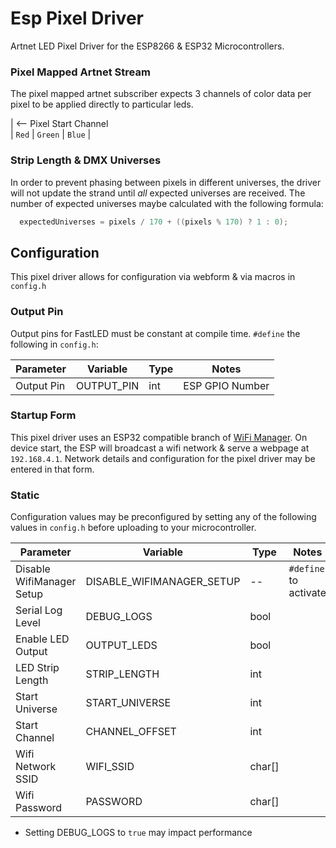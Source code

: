 # Esp Pixel Driver

Artnet LED Pixel Driver for the ESP8266 & ESP32 Microcontrollers.

<!-- markdownlint-disable MD001 -->

### Pixel Mapped Artnet Stream

<!-- markdownlint-enable MD001 -->

The pixel mapped artnet subscriber expects 3 channels of color data per pixel to be applied directly to particular leds.

| <-- Pixel Start Channel \
| `Red` | `Green` | `Blue` |

### Strip Length & DMX Universes

In order to prevent phasing between pixels in different universes, the driver will not update the strand until _all_ expected universes are received. The number of expected universes maybe calculated with the following formula:

``` cpp
  expectedUniverses = pixels / 170 + ((pixels % 170) ? 1 : 0);
```

## Configuration

This pixel driver allows for configuration via webform & via macros in `config.h`

### Output Pin

Output pins for FastLED must be constant at compile time. `#define` the following in `config.h`:

| Parameter                 | Variable                  | Type   | Notes                 |
| ------------------------- | ------------------------- | ------ | --------------------- |
| Output Pin                | OUTPUT_PIN                | int    | ESP GPIO Number       |

### Startup Form

This pixel driver uses an ESP32 compatible branch of [WiFi Manager](https://github.com/tzapu/WiFiManager/tree/development). On device start, the ESP will broadcast a wifi network & serve a webpage at `192.168.4.1`. Network details and configuration for the pixel driver may be entered in that form.

### Static

Configuration values may be preconfigured by setting any of the following values in `config.h` before uploading to your microcontroller.

| Parameter                 | Variable                  | Type   | Notes                 |
| ------------------------- | ------------------------- | ------ | --------------------- |
| Disable WifiManager Setup | DISABLE_WIFIMANAGER_SETUP | --     | `#define` to activate |
| Serial Log Level          | DEBUG_LOGS                | bool   |                       |
| Enable LED Output         | OUTPUT_LEDS               | bool   |                       |
| LED Strip Length          | STRIP_LENGTH              | int    |                       |
| Start Universe            | START_UNIVERSE            | int    |                       |
| Start Channel             | CHANNEL_OFFSET            | int    |                       |
| Wifi Network SSID         | WIFI_SSID                 | char[] |                       |
| Wifi Password             | PASSWORD                  | char[] |                       |

* Setting DEBUG_LOGS to `true` may impact performance
